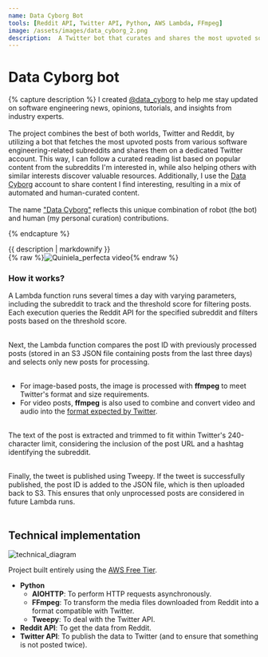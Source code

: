 ```yaml
---
name: Data Cyborg Bot
tools: [Reddit API, Twitter API, Python, AWS Lambda, FFmpeg]
image: /assets/images/data_cyborg_2.png
description:  A Twitter bot that curates and shares the most upvoted software engineering content from Reddit, combined with personal insights and discoveries. 
---
```



# Data Cyborg bot<br>
{% capture description %}
I created [@data_cyborg](https://twitter.com/data_cyborg) to help me stay updated on software engineering news, opinions, tutorials, and insights from industry experts.<br><br>
 The project combines the best of both worlds, Twitter and Reddit, by utilizing a bot that fetches the most upvoted posts from various software engineering-related subreddits and shares them on a dedicated Twitter account. This way, I can follow a curated reading list based on popular content from the subreddits I'm interested in, while also helping others with similar interests discover valuable resources. Additionally, I use the [Data Cyborg](https://twitter.com/data_cyborg) account to share content I find interesting, resulting in a mix of automated and human-curated content.<br><br> 
 The name ["Data Cyborg"](https://twitter.com/data_cyborg) reflects this unique combination of robot (the bot) and human (my personal curation) contributions.

{% endcapture %}
<div class="content-container">
  <div class="text-container">
    {{ description | markdownify }}
    <br>
  </div>
  <div class="gif-container">
    {% raw %}<img src="/assets/images/data_cyborg_2.png" alt="Quiniela_perfecta video">{% endraw %}
  </div>
</div>



### How it works?
A Lambda function runs several times a day with varying parameters, including the subreddit to track and the threshold score for filtering posts. Each execution queries the Reddit API for the specified subreddit and filters posts based on the threshold score.<br><br>

Next, the Lambda function compares the post ID with previously processed posts (stored in an S3 JSON file containing posts from the last three days) and selects only new posts for processing.<br><br>

- For image-based posts, the image is processed with **ffmpeg** to meet Twitter's format and size requirements.
- For video posts, **ffmpeg** is also used to combine and convert video and audio into the [format expected by Twitter](https://twittercommunity.com/t/video-track-is-not-present-uploading-mp4/103570/4).<br><br>

The text of the post is extracted and trimmed to fit within Twitter's 240-character limit, considering the inclusion of the post URL and a hashtag identifying the subreddit.<br><br>

Finally, the tweet is published using Tweepy. If the tweet is successfully published, the post ID is added to the JSON file, which is then uploaded back to S3. This ensures that only unprocessed posts are considered in future Lambda runs.<br><br>
## Technical implementation

![technical_diagram](/assets/images/Lambda-reddit-twitter-s3.drawio.png)


Project built entirely using the [AWS Free Tier](https://aws.amazon.com/free/).
- **Python**
  - **AIOHTTP**: To perform HTTP requests asynchronously.
  - **FFmpeg**: To transform the media files downloaded from Reddit into a format compatible with Twitter. 
  - **Tweepy**: To deal with the Twitter API.
- **Reddit API**: To get the data from Reddit. 
- **Twitter API**: To publish the data to Twitter (and to ensure that something is not posted twice). 